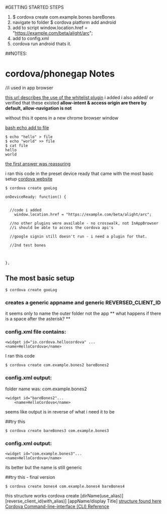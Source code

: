 #GETTING STARTED STEPS

1. $ cordova create com.example.bones bareBones
2. navigate to folder $ cordova platform add android
3. add to script     window.location.href = "https://example.com/beta/alight/arc";
4. add to config.xml  <allow-navigation href="*" />
5. cordova run android
thats it.

##NOTES:

# cordova/phonegap Notes

//i used in app browser


[this url describes the use of the whitelist plugin](https://cordova.apache.org/docs/en/latest/reference/cordova-plugin-whitelist/index.html)
i added <allow-navigation href="*" />
i also added/ or verified that these existed
<allow-intent href="http://*/*" />
<access origin="*" />
**allow-intent & access origin are there by default, allow-navigation is not**

without this it opens in a new chrome browser window
<allow-navigation href="*" />

[bash echo add to file](https://stackoverflow.com/questions/6207573/how-to-append-output-to-the-end-of-text-file-in-shell-script-bash)
```
$ echo "hello" > file
$ echo "world" >> file
$ cat file 
hello
world

```


[the first answer was reassuring](https://stackoverflow.com/questions/30151385/how-to-make-phonegap-window-location-href-not-launch-chrome-on-android)

i ran this code in the preset device ready that came with the most basic setup
[cordova website](https://cordova.apache.org/)
```
$ cordova create gooLog
```


```
onDeviceReady: function() {


  //code i added
    window.location.href = "https://example.com/beta/alight/arc";

  //no other plugins were available - no crosswalk, not InAppBrowser
  //i should be able to access the cordova api's

  //google signin still doesn't run - i need a plugin for that.

  //2nd test bones



},
```

## The most basic setup 
```
$ cordova create gooLog
```
### creates a generic appname and generic REVERSED_CLIENT_ID
it seems only to name the outer folder not the app
** what happens if there is a space after the asterisk? **

### config.xml file contains:
```
<widget id="io.cordova.hellocordova" ...
<name>HelloCordova</name> 
```

I ran this code
```
$ cordova create com.example.bones2 bareBones2

```

### config.xml output:

folder name was: com.example.bones2
```
<widget id="bareBones2"...
    <name>HelloCordova</name>
```
seems like output is in reverse of what i need it to be

##try this

```
$ cordova create bareBones3 com.example.bones3
```

### config.xml output:

```
<widget id="com.example.bones3"...
<name>HelloCordova</name>
```
its better but the name is still generic

##try this - final version
```
$ cordova create bones4 com.example.bones4 bareBones4
```

this structure works 
cordova create [dirName(use_alias)] [reverse_client_id(with_alias)] [appName/display Title]
[structure found here](https://cordova.apache.org/docs/en/latest/guide/cli/index.html)
[Cordova Command-line-interface (CLI) Reference](https://cordova.apache.org/docs/en/latest/reference/cordova-cli/index.html#cordova-create-command)

